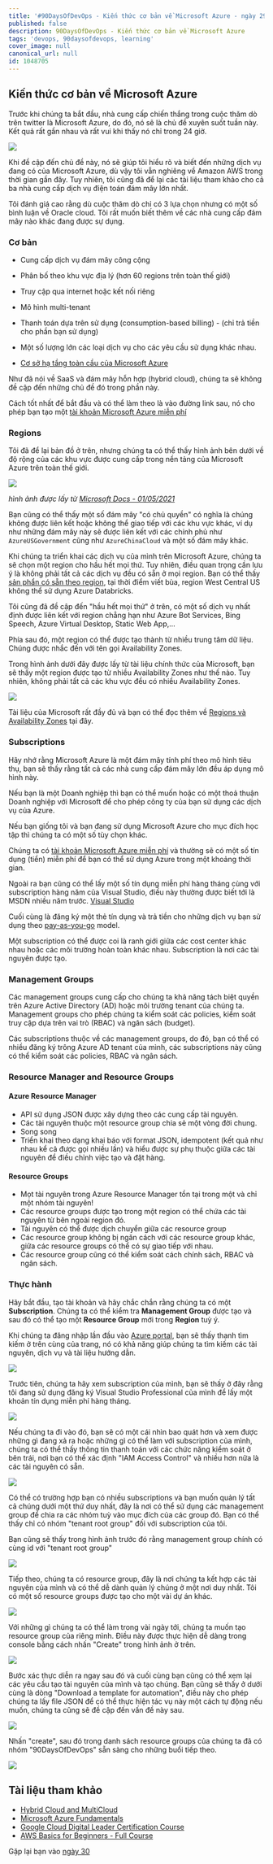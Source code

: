 ```yaml
---
title: '#90DaysOfDevOps - Kiến thức cơ bản về Microsoft Azure - ngày 29'
published: false
description: 90DaysOfDevOps - Kiến thức cơ bản về Microsoft Azure
tags: 'devops, 90daysofdevops, learning'
cover_image: null
canonical_url: null
id: 1048705
---
```


## Kiến thức cơ bản về Microsoft Azure

Trước khi chúng ta bắt đầu, nhà cung cấp chiến thắng trong cuộc thăm dò trên twitter là Microsoft Azure, do đó, nó sẽ là chủ đề xuyên suốt tuần này. Kết quả rất gần nhau và rất vui khi thấy nó chỉ trong 24 giờ.

![](../../Days/Images/Day29_Cloud1.png)

Khi đề cập đến chủ đề này, nó sẽ giúp tôi hiểu rõ và biết đến những dịch vụ đang có của Microsoft Azure, dù vậy tôi vẫn nghiêng về Amazon AWS trong thời gian gần đây. Tuy nhiên, tôi cũng đã để lại các tài liệu tham khảo cho cả ba nhà cung cấp dịch vụ điện toán đám mây lớn nhất.

Tôi đánh giá cao rằng dù cuộc thăm dò chỉ có 3 lựa chọn nhưng có một số bình luận về Oracle cloud. Tôi rất muốn biết thêm về các nhà cung cấp đám mây nào khác đang được sự dụng.

### Cơ bản

- Cung cấp dịch vụ đám mây công cộng
- Phân bố theo khu vực địa lý (hơn 60 regions trên toàn thế giới)
- Truy cập qua internet hoặc kết nối riêng
- Mô hình multi-tenant 
- Thanh toán dựa trên sử dụng (consumption-based billing) - (chỉ trả tiền cho phần bạn sử dụng)
- Một số lượng lớn các loại dịch vụ cho các yêu cầu sử dụng khác nhau.

- [Cơ sở hạ tầng toàn cầu của Microsoft Azure](https://infrastructuremap.microsoft.com/explore)

Như đã nói về SaaS và đám mây hỗn hợp (hybrid cloud), chúng ta sẽ không đề cập đến những chủ đề đó trong phần này. 

Cách tốt nhất để bắt đầu và có thể làm theo là vào đường link sau, nó cho phép bạn tạo một [tài khoản Microsoft Azure miễn phí](https://azure.microsoft.com/en-gb/free/)

### Regions

Tôi đã để lại bản đồ ở trên, nhưng chúng ta có thể thấy hình ảnh bên dưới về độ rộng của các khu vực được cung cấp trong nền tảng của Microsoft Azure trên toàn thế giới.

![](../../Days/Images/Day29_Cloud2.png)

_hình ảnh được lấy từ [Microsoft Docs - 01/05/2021](https://docs.microsoft.com/en-us/azure/networking/microsoft-global-network)_

Bạn cũng có thể thấy một số đám mây "có chủ quyền" có nghĩa là chúng không được liên kết hoặc không thể giao tiếp với các khu vực khác, ví dụ như những đám mây này sẽ được liên kết với các chính phủ như `AzureUSGovernment` cũng như `AzureChinaCloud` và một số đám mây khác.

Khi chúng ta triển khai các dịch vụ của mình trên Microsoft Azure, chúng ta sẽ chọn một region cho hầu hết mọi thứ. Tuy nhiên, điều quan trọng cần lưu ý là không phải tất cả các dịch vụ đều có sẵn ở mọi region. Bạn có thể thấy [sản phẩn có sẵn theo region](https://azure.microsoft.com/en-us/global-infrastructure/services/?products=all), tại thời điểm viết bùa, region West Central US không thể sử dụng Azure Databricks.

Tôi cũng đã đề cập đến "hầu hết mọi thứ" ở trên, có một số dịch vụ nhất định được liên kết với region chẳng hạn như Azure Bot Services, Bing Speech, Azure Virtual Desktop, Static Web App,...

Phía sau đó, một region có thể được tạo thành từ nhiều trung tâm dữ liệu. Chúng được nhắc đến với tên gọi Availability Zones.

Trong hình ảnh dưới đây được lấy từ tài liệu chính thức của Microsoft, bạn sẽ thấy một region được tạo từ nhiều Availability Zones như thế nào. Tuy nhiên, không phải tất cả các khu vực đều có nhiều Availability Zones.

![](../../Days/Images/Day29_Cloud3.png)

Tài liệu của Microsoft rất đầy đủ và bạn có thể đọc thêm về [Regions và Availability Zones](https://docs.microsoft.com/en-us/azure/availability-zones/az-overview) tại đây.

### Subscriptions

Hãy nhớ rằng Microsoft Azure là một đám mây tính phí theo mô hình tiêu thụ, bạn sẽ thấy rằng tất cả các nhà cung cấp đám mây lớn đều áp dụng mô hình này.

Nếu bạn là một Doanh nghiệp thì bạn có thể muốn hoặc có một thoả thuận Doanh nghiệp với Microsoft để cho phép công ty của bạn sử dụng các dịch vụ của Azure.

Nếu bạn giống tôi và bạn đang sử dụng Microsoft Azure cho mục đích học tập thì chúng ta có một số tùy chọn khác.

Chúng ta có [tài khoản Microsoft Azure miễn phí](https://azure.microsoft.com/en-gb/free/) và thường sẽ có một số tín dụng (tiền) miễn phí để bạn có thể sử dụng Azure trong một khoảng thời gian.

Ngoài ra bạn cũng có thể lấy một số tín dụng miễn phí hàng tháng cùng với subscription hàng năm của Visual Studio, điều này thường được biết tới là MSDN nhiều năm trước. [Visual Studio](https://azure.microsoft.com/en-us/pricing/member-offers/credit-for-visual-studio-subscribers/)

Cuối cùng là đăng ký một thẻ tín dụng và trả tiền cho những dịch vụ bạn sử dụng theo [pay-as-you-go](https://azure.microsoft.com/en-us/pricing/purchase-options/pay-as-you-go/) model.

Một subscription có thể được coi là ranh giới giữa các cost center khác nhau hoặc các môi trường hoàn toàn khác nhau. Subscription là nơi các tài nguyên được tạo.

### Management Groups

Các management groups cung cấp cho chúng ta khả năng tách biệt quyền trên Azure Active Directory (AD) hoặc môi trường tenant của chúng ta. Management groups cho phép chúng ta kiểm soát các policies, kiểm soát truy cập dựa trên vai trò (RBAC) và ngân sách (budget).

Các subscriptions thuộc về các management groups, do đó, bạn có thể có nhiều đăng ký trông Azure AD tenant của mình, các subscriptions này cũng có thể kiểm soát các policies, RBAC và ngân sách.

### Resource Manager and Resource Groups

#### Azure Resource Manager

- API sử dụng JSON được xây dựng theo các cung cấp tài nguyên.
- Các tài nguyên thuộc một resource group chia sẻ một vòng đời chung.
- Song song
- Triển khai theo dạng khai báo với format JSON, idempotent (kết quả như nhau kể cả được gọi nhiều lần) và hiểu được sự phụ thuộc giữa các tài nguyên để điều chỉnh việc tạo và đặt hàng.

#### Resource Groups

- Mọt tài nguyên trong Azure Resource Manager tồn tại trong một và chỉ một nhóm tài nguyên!
- Các resource groups được tạo trong một region có thể chứa các tài nguyên từ bên ngoài region đó.
- Tài nguyên có thể được dịch chuyển giữa các resource group
- Các resource group không bị ngăn cách với các resource group khác, giữa các resource groups có thể có sự giao tiếp với nhau.
- Các resource group cũng có thể kiểm soát cách chính sách, RBAC và ngân sách.

### Thực hành

Hãy bắt đầu, tạo tài khoản và hãy chắc chắn rằng chúng ta có một **Subscription**. Chúng ta có thể kiểm tra **Management Group** được tạo và sau đó có thể tạo một **Resource Group** mới trong **Region** tuỳ ý.

Khi chúng ta đăng nhập lần đầu vào [Azure portal](https://portal.azure.com/#home), bạn sẽ thấy thanh tìm kiếm ở trên cùng của trang, nó có khả năng giúp chúng ta tìm kiếm các tài nguyên, dịch vụ và tài liệu hướng dẫn.

![](../../Days/Images/Day29_Cloud4.png)

Trước tiên, chúng ta hãy xem subscription của mình, bạn sẽ thấy ở đây rằng tôi đang sử dụng đăng ký Visual Studio Professional của mình để lấy một khoản tín dụng miễn phí hàng tháng.

![](../../Days/Images/Day29_Cloud5.png)

Nếu chúng ta đi vào đó, bạn sẽ có một cái nhìn bao quát hơn và xem được những gì đang xả ra hoặc những gì có thể làm với subscription của mình, chúng ta có thể thấy thông tin thanh toán với các chức năng kiểm soát ở bên trái, nơi bạn có thể xác định "IAM Access Control" và nhiều hơn nữa là các tài nguyên có sẵn.

![](../../Days/Images/Day29_Cloud6.png)

Có thể có trường hợp bạn có nhiều subscriptions và bạn muốn quản lý tất cả chúng dưới một thứ duy nhất, đây là nơi có thể sử dụng các management group để chia ra các nhóm tuỳ vào mục đích của các group đó. Bạn có thể thấy chỉ có nhóm "tenant root group" đối với subscription của tôi.

Bạn cũng sẽ thấy trong hình ảnh trước đó rằng management group chính có cùng id với "tenant root group"

![](../../Days/Images/Day29_Cloud7.png)

Tiếp theo, chúng ta có resource group, đây là nơi chúng ta kết hợp các tài nguyên của mình và có thể dễ dành quản lý chúng ở một nơi duy nhất. Tôi có một số resource groups được tạo cho một vài dự án khác.

![](../../Days/Images/Day29_Cloud8.png)

Với những gì chúng ta có thể làm trong vài ngày tới, chúng ta muốn tạo resource group của riêng mình. Điều này được thực hiện dễ dàng trong console bằng cách nhấn "Create" trong hình ảnh ở trên.

![](../../Days/Images/Day29_Cloud9.png)

Bước xác thực diễn ra ngay sau đó và cuối cùng bạn cũng có thể xem lại các yêu cầu tạo tài nguyên của mình và tạo chúng. Bạn cũng sẽ thấy ở dưới cùng là dòng "Download a template for automation", điều này cho phép chúng ta lấy file JSON để có thể thực hiện tác vụ này một cách tự động nếu muốn, chúng ta cũng sẽ đề cập đến vấn đề này sau.

![](../../Days/Images/Day29_Cloud10.png)

Nhấn "create", sau đó trong danh sách resource groups của chúng ta đã có nhóm "90DaysOfDevOps" sẵn sàng cho những buổi tiếp theo.

![](../../Days/Images/Day29_Cloud11.png)

## Tài liệu tham khảo 

- [Hybrid Cloud and MultiCloud](https://www.youtube.com/watch?v=qkj5W98Xdvw)
- [Microsoft Azure Fundamentals](https://www.youtube.com/watch?v=NKEFWyqJ5XA&list=WL&index=130&t=12s)
- [Google Cloud Digital Leader Certification Course](https://www.youtube.com/watch?v=UGRDM86MBIQ&list=WL&index=131&t=10s)
- [AWS Basics for Beginners - Full Course](https://www.youtube.com/watch?v=ulprqHHWlng&t=5352s)

Gặp lại bạn vào [ngày 30](day30.md)
